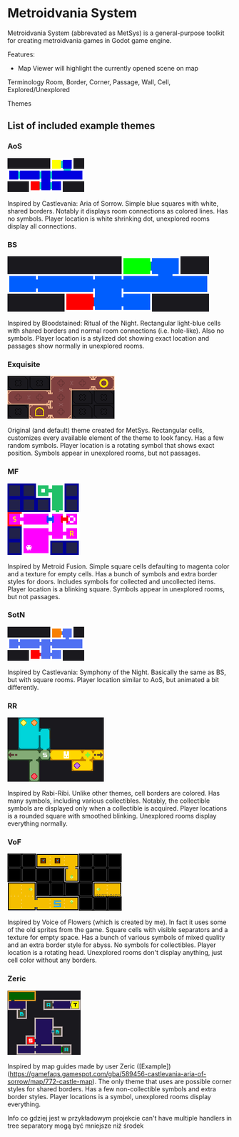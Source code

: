 # Metroidvania System

Metroidvania System (abbrevated as MetSys) is a general-purpose toolkit for creating metroidvania games in Godot game engine.

Features:
- Map Viewer will highlight the currently opened scene on map

Terminology
Room, Border, Corner, Passage, Wall, Cell, Explored/Unexplored

Themes

## List of included example themes
### AoS
![](Media/ThemeAoS.png)

Inspired by Castlevania: Aria of Sorrow. Simple blue squares with white, shared borders. Notably it displays room connections as colored lines. Has no symbols. Player location is white shrinking dot, unexplored rooms display all connections.
### BS
![](Media/ThemeBS.png)

Inspired by Bloodstained: Ritual of the Night. Rectangular light-blue cells with shared borders and normal room connections (i.e. hole-like). Also no symbols. Player location is a stylized dot showing exact location and passages show normally in unexplored rooms.
### Exquisite
![](Media/ThemeExquisite.png)

Original (and default) theme created for MetSys. Rectangular cells, customizes every available element of the theme to look fancy. Has a few random symbols. Player location is a rotating symbol that shows exact position. Symbols appear in unexplored rooms, but not passages.
### MF
![](Media/ThemeMF.png)

Inspired by Metroid Fusion. Simple square cells defaulting to magenta color and a texture for empty cells. Has a bunch of symbols and extra border styles for doors. Includes symbols for collected and uncollected items. Player location is a blinking square. Symbols appear in unexplored rooms, but not passages.
### SotN
![](Media/ThemeSotN.png)

Inspired by Castlevania: Symphony of the Night. Basically the same as BS, but with square rooms. Player location similar to AoS, but animated a bit differently.
### RR
![](Media/ThemeRR.png)

Inspired by Rabi-Ribi. Unlike other themes, cell borders are colored. Has many symbols, including various collectibles. Notably, the collectible symbols are displayed only when a collectible is acquired. Player locations is a rounded square with smoothed blinking. Unexplored rooms display everything normally.
### VoF
![](Media/ThemeVoF.png)

Inspired by Voice of Flowers (which is created by me). In fact it uses some of the old sprites from the game. Square cells with visible separators and a texture for empty space. Has a bunch of various symbols of mixed quality and an extra border style for abyss. No symbols for collectibles. Player location is a rotating head. Unexplored rooms don't display anything, just cell color without any borders.
### Zeric
![](Media/ThemeZeric.png)

Inspired by map guides made by user Zeric ([Example])(https://gamefaqs.gamespot.com/gba/589456-castlevania-aria-of-sorrow/map/772-castle-map). The only theme that uses are possible corner styles for shared borders. Has a few non-collectible symbols and extra border styles. Player locations is a symbol, unexplored rooms display everything.

Info co gdziej jest w przykładowym projekcie
can't have multiple handlers in tree
separatory mogą być mniejsze niż środek